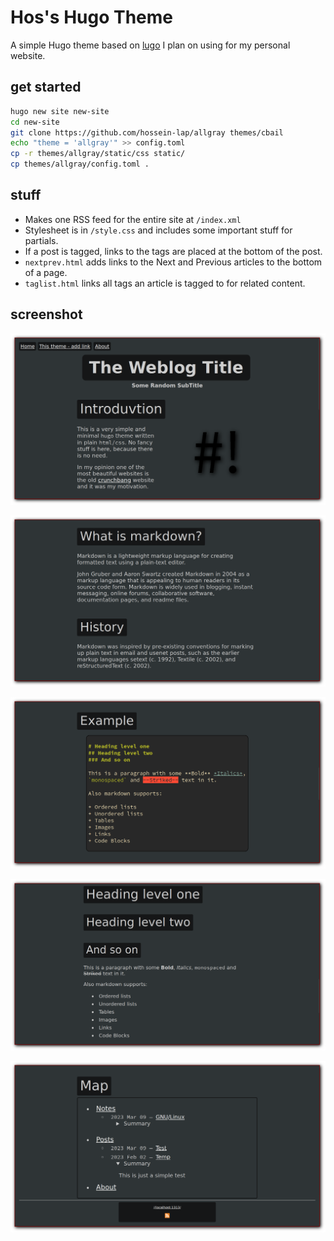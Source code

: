# Hos's Hugo Theme

A simple Hugo theme based on [lugo](github.com/LukeSmithxyz/lugo) I plan on
using for my personal website.

## get started

```sh
hugo new site new-site
cd new-site
git clone https://github.com/hossein-lap/allgray themes/cbail
echo "theme = 'allgray'" >> config.toml
cp -r themes/allgray/static/css static/
cp themes/allgray/config.toml .
```

## stuff

- Makes one RSS feed for the entire site at `/index.xml`
- Stylesheet is in `/style.css` and includes some important stuff for partials.
- If a post is tagged, links to the tags are placed at the bottom of the post.
- `nextprev.html` adds links to the Next and Previous articles to the bottom of a page.
- `taglist.html` links all tags an article is tagged to for related content.

## screenshot

![page-title](shots/shot-230331_032225.png)

![page-body](shots/shot-230331_033237.png)

![code-block](shots/shot-230331_033618.png)

![code-block-output](shots/shot-230331_033924.png)

![site-map](shots/shot-230331_034001.png)
